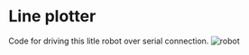 # Line plotter
Code for driving this litle robot over serial connection.
![robot](https://user-images.githubusercontent.com/17511605/130329431-a6544597-b4a1-4a14-800e-35d12cf007fa.jpg)

